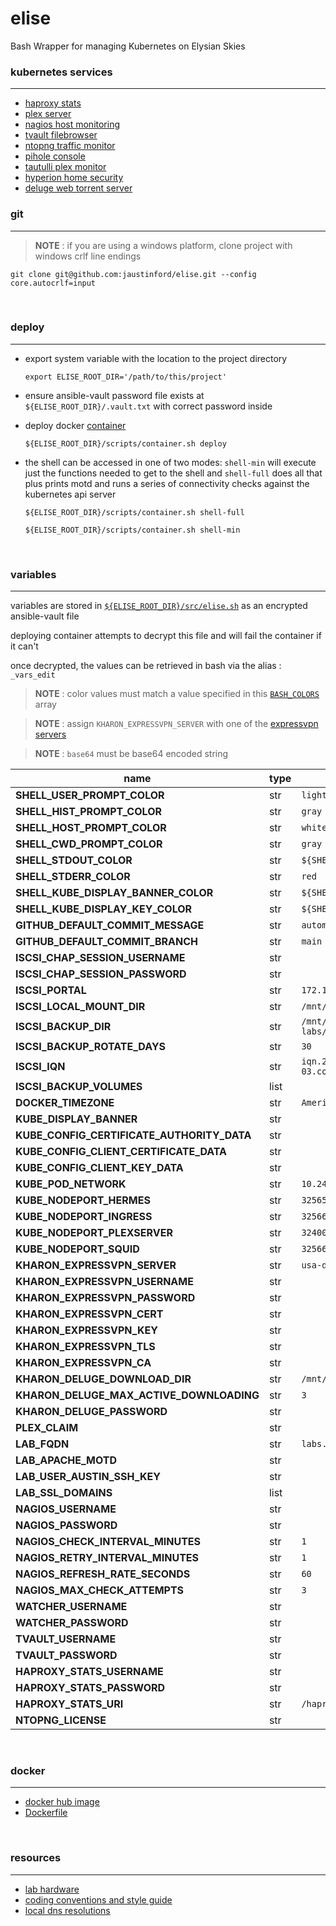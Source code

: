 # elise
Bash Wrapper for managing Kubernetes on Elysian Skies

### kubernetes services
---

- [haproxy stats](https://labs.elysianskies.com/haproxy)
- [plex server](https://plex.tv/web)
- [nagios host monitoring](https://labs.elysianskies.com/nagios/)
- [tvault filebrowser](https://labs.elysianskies.com/tvault)
- [ntopng traffic monitor](https://labs.elysianskies.com/ntopng)
- [pihole console](https://labs.elysianskies.com/pihole/admin/)
- [tautulli plex monitor](https://labs.elysianskies.com/tautulli/)
- [hyperion home security](https://labs.elysianskies.com/zm/)
- [deluge web torrent server](https://labs.elysianskies.com/deluge)

### git
---

> **NOTE** : if you are using a windows platform, clone project with windows crlf line endings
```
git clone git@github.com:jaustinford/elise.git --config core.autocrlf=input
```

<br />

### deploy
---

- export system variable with the location to the project directory
    ```
    export ELISE_ROOT_DIR='/path/to/this/project'
    ```

- ensure ansible-vault password file exists at `${ELISE_ROOT_DIR}/.vault.txt` with correct password inside

- deploy docker [container](https://github.com/jaustinford/elise/blob/main/scripts/container.sh)
    ```
    ${ELISE_ROOT_DIR}/scripts/container.sh deploy
    ```

- the shell can be accessed in one of two modes: `shell-min` will execute just the functions needed to get to the shell and `shell-full` does all that plus prints motd and runs a series of connectivity checks against the kubernetes api server
    ```
    ${ELISE_ROOT_DIR}/scripts/container.sh shell-full
    ```
    ```
    ${ELISE_ROOT_DIR}/scripts/container.sh shell-min
    ```

<br />

### variables
---

variables are stored in [`${ELISE_ROOT_DIR}/src/elise.sh`](https://github.com/jaustinford/elise/blob/main/src/elise.sh) as an encrypted ansible-vault file

deploying container attempts to decrypt this file and will fail the container if it can't

once decrypted, the values can be retrieved in bash via the alias : `_vars_edit`

> **NOTE** : color values must match a value specified in this [`BASH_COLORS`](https://github.com/jaustinford/elise/blob/main/src/general.sh#L7) array

> **NOTE** : assign `KHARON_EXPRESSVPN_SERVER` with one of the [expressvpn servers](https://github.com/jaustinford/elise/blob/main/files/expressvpn_servers.txt)

> **NOTE** : `base64` must be base64 encoded string


| name                                       | type | default value                               | base64 |
|--------------------------------------------|------|---------------------------------------------|--------|
| **SHELL_USER_PROMPT_COLOR**                | str  | `lightgreen`                                |        |
| **SHELL_HIST_PROMPT_COLOR**                | str  | `gray`                                      |        |
| **SHELL_HOST_PROMPT_COLOR**                | str  | `white`                                     |        |
| **SHELL_CWD_PROMPT_COLOR**                 | str  | `gray`                                      |        |
| **SHELL_STDOUT_COLOR**                     | str  | `${SHELL_USER_PROMPT_COLOR}`                |        |
| **SHELL_STDERR_COLOR**                     | str  | `red`                                       |        |
| **SHELL_KUBE_DISPLAY_BANNER_COLOR**        | str  | `${SHELL_CWD_PROMPT_COLOR}`                 |        |
| **SHELL_KUBE_DISPLAY_KEY_COLOR**           | str  | `${SHELL_USER_PROMPT_COLOR}`                |        |
| **GITHUB_DEFAULT_COMMIT_MESSAGE**          | str  | `automated debugging commit`                |        |
| **GITHUB_DEFAULT_COMMIT_BRANCH**           | str  | `main`                                      |        |
| **ISCSI_CHAP_SESSION_USERNAME**            | str  |                                             |        |
| **ISCSI_CHAP_SESSION_PASSWORD**            | str  |                                             |        |
| **ISCSI_PORTAL**                           | str  | `172.16.17.4`                               |        |
| **ISCSI_LOCAL_MOUNT_DIR**                  | str  | `/mnt/iscsi`                                |        |
| **ISCSI_BACKUP_DIR**                       | str  | `/mnt/tvault/es-labs/backups/iscsi_volumes` |        |
| **ISCSI_BACKUP_ROTATE_DAYS**               | str  | `30`                                        |        |
| **ISCSI_IQN**                              | str  | `iqn.2013-03.com.wdc:elysianskies`          |        |
| **ISCSI_BACKUP_VOLUMES**                   | list |                                             |        |
| **DOCKER_TIMEZONE**                        | str  | `America/Denver`                            |        |
| **KUBE_DISPLAY_BANNER**                    | str  |                                             |        |
| **KUBE_CONFIG_CERTIFICATE_AUTHORITY_DATA** | str  |                                             | `true` |
| **KUBE_CONFIG_CLIENT_CERTIFICATE_DATA**    | str  |                                             | `true` |
| **KUBE_CONFIG_CLIENT_KEY_DATA**            | str  |                                             | `true` |
| **KUBE_POD_NETWORK**                       | str  | `10.244.0.0/16`                             |        |
| **KUBE_NODEPORT_HERMES**                   | str  | `32565`                                     |        |
| **KUBE_NODEPORT_INGRESS**                  | str  | `32566`                                     |        |
| **KUBE_NODEPORT_PLEXSERVER**               | str  | `32400`                                     |        |
| **KUBE_NODEPORT_SQUID**                    | str  | `32566`                                     |        |
| **KHARON_EXPRESSVPN_SERVER**               | str  | `usa-denver`                                |        |
| **KHARON_EXPRESSVPN_USERNAME**             | str  |                                             | `true` |
| **KHARON_EXPRESSVPN_PASSWORD**             | str  |                                             | `true` |
| **KHARON_EXPRESSVPN_CERT**                 | str  |                                             | `true` |
| **KHARON_EXPRESSVPN_KEY**                  | str  |                                             | `true` |
| **KHARON_EXPRESSVPN_TLS**                  | str  |                                             | `true` |
| **KHARON_EXPRESSVPN_CA**                   | str  |                                             | `true` |
| **KHARON_DELUGE_DOWNLOAD_DIR**             | str  | `/mnt/tvault/kharon`                        |        |
| **KHARON_DELUGE_MAX_ACTIVE_DOWNLOADING**   | str  | `3`                                         |        |
| **KHARON_DELUGE_PASSWORD**                 | str  |                                             |        |
| **PLEX_CLAIM**                             | str  |                                             |        |
| **LAB_FQDN**                               | str  | `labs.elysianskies.com`                     |        |
| **LAB_APACHE_MOTD**                        | str  |                                             |        |
| **LAB_USER_AUSTIN_SSH_KEY**                | str  |                                             | `true` |
| **LAB_SSL_DOMAINS**                        | list |                                             |        |
| **NAGIOS_USERNAME**                        | str  |                                             |        |
| **NAGIOS_PASSWORD**                        | str  |                                             |        |
| **NAGIOS_CHECK_INTERVAL_MINUTES**          | str  | `1`                                         |        |
| **NAGIOS_RETRY_INTERVAL_MINUTES**          | str  | `1`                                         |        |
| **NAGIOS_REFRESH_RATE_SECONDS**            | str  | `60`                                        |        |
| **NAGIOS_MAX_CHECK_ATTEMPTS**              | str  | `3`                                         |        |
| **WATCHER_USERNAME**                       | str  |                                             |        |
| **WATCHER_PASSWORD**                       | str  |                                             |        |
| **TVAULT_USERNAME**                        | str  |                                             |        |
| **TVAULT_PASSWORD**                        | str  |                                             |        |
| **HAPROXY_STATS_USERNAME**                 | str  |                                             |        |
| **HAPROXY_STATS_PASSWORD**                 | str  |                                             |        |
| **HAPROXY_STATS_URI**                      | str  | `/haproxy`                                  |        |
| **NTOPNG_LICENSE**                         | str  |                                             |        |

<br />

### docker
---

- [docker hub image](https://hub.docker.com/repository/docker/jamesaustin87/elise/general)
- [Dockerfile](https://github.com/jaustinford/elise/blob/docker/Dockerfile)

<br />

### resources
---

- [lab hardware](https://github.com/jaustinford/elise/blob/main/files/docs/hardware.md)
- [coding conventions and style guide](https://github.com/jaustinford/elise/blob/main/files/docs/conventions.md)
- [local dns resolutions](https://github.com/jaustinford/elise/blob/main/files/pihole/custom.list)
